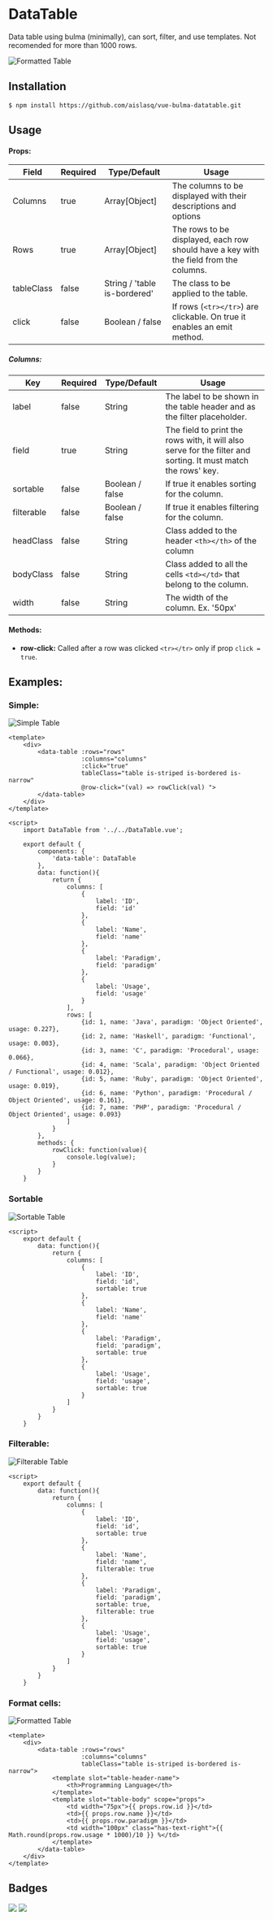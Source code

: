 # DataTable

Data table using bulma (minimally), can sort, filter, and use templates. Not recomended for more than 1000 rows.

![Formatted Table](https://github.com/aislasq/vue-bulma-datatable/blob/master/images/format.png "Formatted Table")

## Installation
```
$ npm install https://github.com/aislasq/vue-bulma-datatable.git
```

## Usage

#### Props:

|Field|Required|Type/Default|Usage|
|-----|------|--------|-----|
|Columns|true|Array[Object]|The columns to be displayed with their descriptions and options|
|Rows|true|Array[Object]|The rows to be displayed, each row should have a key with the field from the columns.|
|tableClass|false|String / 'table is-bordered'|The class to be applied to the table.|
|click|false|Boolean / false|If rows (```<tr></tr>```) are clickable. On true it enables an emit method.|

##### Columns:
|Key|Required|Type/Default|Usage|
|---|---|---|---|
|label|false|String|The label to be shown in the table header and as the filter placeholder.|
|field|true|String|The field to print the rows with, it will also serve for the filter and sorting. It must match the rows' key.|
|sortable|false|Boolean / false|If true it enables sorting for the column.|
|filterable|false|Boolean / false|If true it enables filtering for the column.|
|headClass|false|String|Class added to the header `<th></th>` of the column|
|bodyClass|false|String|Class added to all the cells `<td></td>` that belong to the column.|
|width|false|String|The width of the column. Ex. '50px'|

#### Methods: 

* **row-click:** Called after a row was clicked `<tr></tr>` only if prop `click = true`.

## Examples:

### Simple:

![Simple Table](https://github.com/aislasq/vue-bulma-datatable/blob/master/images/simple.png "Simple Table")

```vue
<template>
    <div>
        <data-table :rows="rows"
                    :columns="columns"
                    :click="true"
                    tableClass="table is-striped is-bordered is-narrow"
                    @row-click="(val) => rowClick(val) ">
        </data-table>
    </div>
</template>

<script>
    import DataTable from '../../DataTable.vue';

    export default {
        components: {
            'data-table': DataTable
        },
        data: function(){
            return {
                columns: [
                    {
                        label: 'ID',
                        field: 'id'
                    },
                    {
                        label: 'Name',
                        field: 'name'
                    },
                    {
                        label: 'Paradigm',
                        field: 'paradigm'
                    },
                    {
                        label: 'Usage',
                        field: 'usage'
                    }
                ],
                rows: [
                    {id: 1, name: 'Java', paradigm: 'Object Oriented', usage: 0.227},
                    {id: 2, name: 'Haskell', paradigm: 'Functional', usage: 0.003},
                    {id: 3, name: 'C', paradigm: 'Procedural', usage: 0.066},
                    {id: 4, name: 'Scala', paradigm: 'Object Oriented / Functional', usage: 0.012},
                    {id: 5, name: 'Ruby', paradigm: 'Object Oriented', usage: 0.019},
                    {id: 6, name: 'Python', paradigm: 'Procedural / Object Oriented', usage: 0.161},
                    {id: 7, name: 'PHP', paradigm: 'Procedural / Object Oriented', usage: 0.093}
                ]
            }
        },
        methods: {
            rowClick: function(value){
                console.log(value);
            }
        }
    }
```

### Sortable

![Sortable Table](https://github.com/aislasq/vue-bulma-datatable/blob/master/images/sortable.png "Sortable Table")

```vue
<script>
    export default {
        data: function(){
            return {
                columns: [
                    {
                        label: 'ID',
                        field: 'id',
                        sortable: true
                    },
                    {
                        label: 'Name',
                        field: 'name'
                    },
                    {
                        label: 'Paradigm',
                        field: 'paradigm',
                        sortable: true
                    },
                    {
                        label: 'Usage',
                        field: 'usage',
                        sortable: true
                    }
                ]
            }
        }
    }
```

### Filterable:

![Filterable Table](https://github.com/aislasq/vue-bulma-datatable/blob/master/images/filterable.png "Filterable Table")

```vue
<script>
    export default {
        data: function(){
            return {
                columns: [
                    {
                        label: 'ID',
                        field: 'id',
                        sortable: true
                    },
                    {
                        label: 'Name',
                        field: 'name',
                        filterable: true
                    },
                    {
                        label: 'Paradigm',
                        field: 'paradigm',
                        sortable: true,
                        filterable: true
                    },
                    {
                        label: 'Usage',
                        field: 'usage',
                        sortable: true
                    }
                ]
            }
        }
    }
```
### Format cells:

![Formatted Table](https://github.com/aislasq/vue-bulma-datatable/blob/master/images/format.png "Formatted Table")

```vue
<template>
    <div>
        <data-table :rows="rows"
                    :columns="columns"
                    tableClass="table is-striped is-bordered is-narrow">
            <template slot="table-header-name">
                <th>Programming Language</th>
            </template>
            <template slot="table-body" scope="props">
                <td width="75px">{{ props.row.id }}</td>
                <td>{{ props.row.name }}</td>
                <td>{{ props.row.paradigm }}</td>
                <td width="100px" class="has-text-right">{{ Math.round(props.row.usage * 1000)/10 }} %</td>
            </template>
        </data-table>
    </div>
</template>
```

## Badges

![](https://img.shields.io/badge/license-MIT-blue.svg)
![](https://img.shields.io/badge/status-stable-green.svg)

